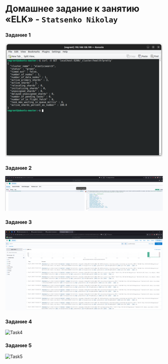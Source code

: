 # Домашнее задание к занятию «ELK» - `Statsenko Nikolay`

### Задание 1

![Task1](https://raw.githubusercontent.com/Pookson/sys-pattern-homework/main/img/11.3/elk_task1.png)

### Задание 2

![Task2](https://raw.githubusercontent.com/Pookson/sys-pattern-homework/main/img/11.3/elk_task2.png)

### Задание 3

![Task3](https://raw.githubusercontent.com/Pookson/sys-pattern-homework/main/img/11.3/elk_task3.png)

### Задание 4

![Task4]()

### Задание 5

![Task5]()

